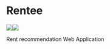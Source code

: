 # Rentee
![](https://img.shields.io/github/license/mashape/apistatus.svg)![](https://img.shields.io/badge/Flask-0.11.1-green.svg)

Rent recommendation Web Application
